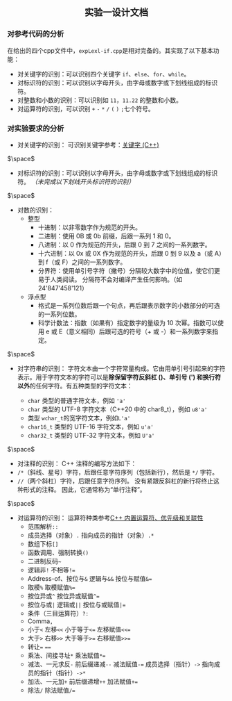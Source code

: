 ## <center> 实验一设计文档 </center>
### 对参考代码的分析
在给出的四个cpp文件中，`expLexl-if.cpp`是相对完备的。其实现了以下基本功能：
- 对关键字的识别：可以识别四个关键字 `if`、`else`、`for`、`while`。
- 对标识符的识别：可以识别以字母开头，由字母或数字或下划线组成的标识符。
- 对整数和小数的识别：可以识别如 `11`，`11.22` 的整数和小数。
- 对运算符的识别，可以识别 `+`  `-`  `*`  `/`  `(`  `)`  `;`七个符号。
   
### 对实验要求的分析
- 对关键字的识别：
  可识别关键字参考：[关键字 (C++)](https://learn.microsoft.com/zh-cn/cpp/cpp/keywords-cpp?view=msvc-170)

$\space$

- 对标识符的识别：可以识别以字母开头，由字母或数字或下划线组成的标识符。
*（未完成以下划线开头标识符的识别）*

$\space$

- 对数的识别：
  - 整型 
    - 十进制：以非零数字作为规范的开头。
    - 二进制：使用 0B 或 0b 前缀，后跟一系列 1 和 0。
    - 八进制：以 0 作为规范的开头，后跟 0 到 7 之间的一系列数字。
    - 十六进制：以 0x 或 0X 作为规范的开头，后跟 0 到 9 以及 a（或 A）到 f（或 F）之间的一系列数字。
    - 分界符：使用单引号字符（撇号）分隔较大数字中的位值，使它们更易于人类阅读。 分隔符不会对编译产生任何影响。（如 24'847'458'121）
  - 浮点型
    - 格式是一系列位数后跟一个句点，再后跟表示数字的小数部分的可选的一系列位数。
    - 科学计数法：指数（如果有）指定数字的量级为 10 次幂。指数可以使用 e 或 E（意义相同）后跟可选的符号（+ 或 -）和一系列数字来指定。

$\space$

- 对字符串的识别：
字符文本由一个字符常量构成。它由用单引号引起来的字符表示。用于字符文本的字符可以是**除保留字符反斜杠 (\)、单引号 (') 和换行符以外**的任何字符。有五种类型的字符文本：

  - `char` 类型的普通字符文本，例如 `'a'`
  - `char` 类型的 UTF-8 字符文本（C++20 中的 char8_t），例如 `u8'a'`
  - 类型 `wchar_t`的宽字符文本，例如`L'a'`
  - `char16_t` 类型的 UTF-16 字符文本，例如 `u'a'`
  - `char32_t` 类型的 UTF-32 字符文本，例如 `U'a' `

$\space$

- 对注释的识别：
C++ 注释的编写方法如下：
 - `/*`（斜线、星号）字符，后跟任意字符序列（包括新行），然后是 `*/` 字符。
 - `//`（两个斜杠）字符，后跟任意字符序列。 没有紧跟反斜杠的新行将终止这种形式的注释。 因此，它通常称为“单行注释”。

$\space$

- 对运算符的识别：
  运算符种类参考[C++ 内置运算符、优先级和关联性](https://learn.microsoft.com/zh-cn/cpp/cpp/cpp-built-in-operators-precedence-and-associativity?view=msvc-170)
  - 范围解析`::`
  - 成员选择（对象）`.` 指向成员的指针（对象）`.*`
  - 数组下标`[]`
  - 函数调用、强制转换`()`
  - 二进制反码`~`
  - 逻辑非`!` 不相等`!=`
  - Address-of、按位与`&` 逻辑与`&&` 按位与赋值`&=`
  - 取模`%` 取模赋值`%=`
  - 按位异或`^` 按位异或赋值`^=`
  - 按位与或`|` 逻辑或`||` 按位与或赋值`|=`
  - 条件（三目运算符）`?:`
  - Comma`,`
  - 小于`<` 左移`<<` 小于等于`<=` 左移赋值`<<=`
  - 大于`>` 右移`>>` 大于等于`>=` 右移赋值`>>=`
  - 转让`=` `==`
  - 乘法、间接寻址`*` 乘法赋值`*=`
  - 减法、一元求反`-` 前后缀递减`--` 减法赋值`-=`  成员选择（指针）`->` 指向成员的指针（指针）`->*`
  - 加法、一元加`+` 前后缀递增`++` 加法赋值`+=`
  - 除法`/` 除法赋值`/=` 